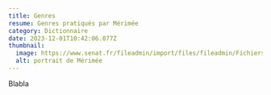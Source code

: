 ```yaml
---
title: Genres
resume: Genres pratiqués par Mérimée
category: Dictionnaire
date: 2023-12-01T10:42:06.077Z
thumbnail:
  image: https://www.senat.fr/fileadmin/import/files/fileadmin/Fichiers/Images/archives/D33/Photo_1867A.jpg
  alt: portrait de Mérimée
---
```

Blabla